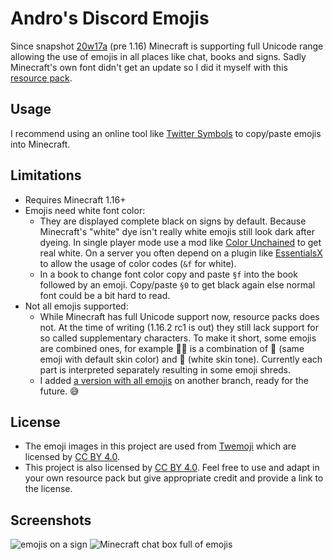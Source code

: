 # Andro's Discord Emojis

Since snapshot [20w17a](https://www.minecraft.net/de-de/article/minecraft-snapshot-20w17a) (pre 1.16) Minecraft is supporting full Unicode range allowing the use of emojis in all places like chat, books and signs. Sadly Minecraft's own font didn't get an update so I did it myself with this [resource pack](https://minecraft.gamepedia.com/Resource_Pack#Fonts).

## Usage

I recommend using an online tool like [Twitter Symbols](https://www.piliapp.com/twitter-symbols/) to copy/paste emojis into Minecraft.

## Limitations

* Requires Minecraft 1.16+
* Emojis need white font color:
  * They are displayed complete black on signs by default. Because Minecraft's "white" dye isn't really white emojis still look dark after dyeing. In single player mode use a mod like [Color Unchained](https://www.curseforge.com/minecraft/mc-mods/color-unchained) to get real white. On a server you often depend on a plugin like [EssentialsX](https://essentialsx.net/) to allow the usage of color codes (`&f` for white).
  * In a book to change font color copy and paste `§f` into the book followed by an emoji. Copy/paste `§0` to get black again else normal font could be a bit hard to read.
* Not all emojis supported:
  * While Minecraft has full Unicode support now, resource packs does not. At the time of writing (1.16.2 rc1 is out) they still lack support for so called supplementary characters. To make it short, some emojis are combined ones, for example 🙅🏻 is a combination of 🙅 (same emoji with default skin color) and 🏻 (white skin tone). Currently each part is interpreted separately resulting in some emoji shreds.
  * I added [a version with all emojis](https://github.com/Androkai/AndrosDiscordEmojis/tree/all-emojis) on another branch, ready for the future. 😅

## License

* The emoji images in this project are used from [Twemoji](https://twemoji.twitter.com/) which are licensed by [CC BY 4.0](https://creativecommons.org/licenses/by/4.0/).
* This project is also licensed by [CC BY 4.0](https://creativecommons.org/licenses/by/4.0/). Feel free to use and adapt in your own resource pack but give appropriate credit and provide a link to the license.

## Screenshots

![emojis on a sign](https://user-images.githubusercontent.com/3952718/89722851-10c55380-d9ef-11ea-969d-16ae6cf84f0e.png)
![Minecraft chat box full of emojis](https://user-images.githubusercontent.com/3952718/89732919-2ddf3e00-da52-11ea-9ea5-59df51a6c25e.png)
